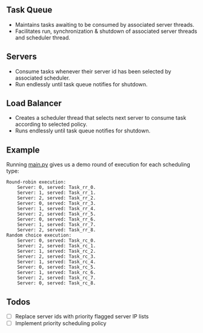 ## Task Queue
- Maintains tasks awaiting to be consumed by associated server threads.
- Facilitates run, synchronization & shutdown of associated server threads and scheduler thread.


## Servers
- Consume tasks whenever their server id has been selected by associated scheduler.
- Run endlessly until task queue notifies for shutdown.


## Load Balancer
- Creates a scheduler thread that selects next server to consume task according to selected policy.
- Runs endlessly until task queue notifies for shutdown.


## Example
Running [main.py](src%2Fmain.py) gives us a demo round of execution for each scheduling type:

    Round-robin execution:
        Server: 0, served: Task_rr_0.
        Server: 1, served: Task_rr_1.
        Server: 2, served: Task_rr_2.
        Server: 0, served: Task_rr_3.
        Server: 1, served: Task_rr_4.
        Server: 2, served: Task_rr_5.
        Server: 0, served: Task_rr_6.
        Server: 1, served: Task_rr_7.
        Server: 2, served: Task_rr_8.
    Random choice execution:
        Server: 0, served: Task_rc_0.
        Server: 2, served: Task_rc_1.
        Server: 1, served: Task_rc_2.
        Server: 2, served: Task_rc_3.
        Server: 1, served: Task_rc_4.
        Server: 0, served: Task_rc_5.
        Server: 1, served: Task_rc_6.
        Server: 2, served: Task_rc_7.
        Server: 0, served: Task_rc_8.


## Todos
- [ ] Replace server ids with priority flagged server IP lists
- [ ] Implement priority scheduling policy 
